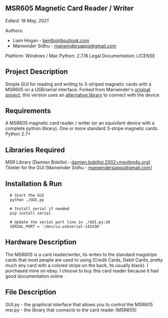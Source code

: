 MSR605 Magnetic Card Reader / Writer
  ------------------

_Edited: 18  May, 2021_

Authors:
- Liam Hogan - bentbot@outlook.com
- Manwinder Sidhu - manwindersapps@gmail.com

Platform: Windows / Mac
Python: 2.7.16
Legal Documentation: LICENSE

  Project Description
  -------------------
  Simple GUI for reading and writing to 3-striped magnetic cards with a MSR605 on a USB/serial interface. Forked from Manwinder's [original project](https://github.com/manwinder123/MSR605-Card-Reader-Writer-Eraser-with-GUI), this version uses an [alternative library](http://web.mit.edu/~achernya/Public/msr.py) to connect with the device.

  Requirements
  ------------------
  A MSR605 magnetic card reader / writer (or an equivilent device with a complete python library).
  One or more standard 3-stripe magnetic cards.
  Python 2.7+
  
  Libraries Required
  ------------------
  MSR Library [Damien Bobillot - damien.bobillot.2002+msr@m4x.org]
  Tkinter for the GUI [Manwinder Sidhu - manwindersapps@gmail.com]

  Installation & Run
  ------------------
      # Start the GUI
      python ./GUI.py

      # Install serial if needed
      pip install serial
 
      # Update the serial port line in ./GUI.py:20
      SERIAL_PORT = '/dev/cu.usbserial-142430'

  Hardware Description
  --------------------
  The MSR605 is a card reader/writer, its writes to the standard magstripe cards
  that most people are used to using (Credit Cards, Debit Cards, pretty much any
  card with a colored stripe on the back, its usually black). I purchased mine
  on ebay. I choose to buy this card reader because it had good documentation
  online

  File Description
  ----------------
  GUI.py - the graphical interface that allows you to control the MSR605
  msr.py - the library that connects to the card reader (MSR605)  

